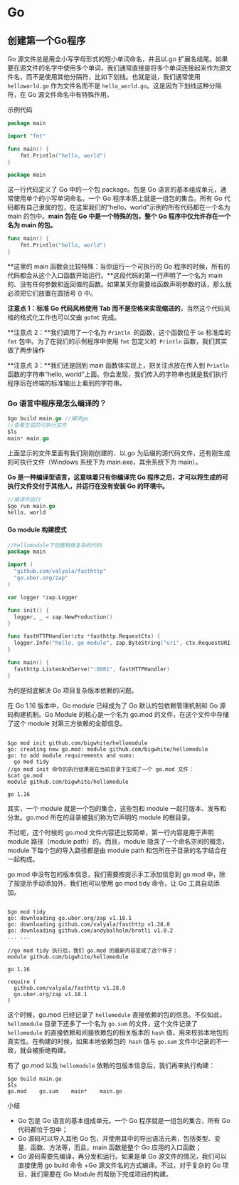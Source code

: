 # Go

## 创建第一个Go程序

Go 源文件总是用全小写字母形式的短小单词命名，并且以.go 扩展名结尾。如果要在源文件的名字中使用多个单词，我们通常直接是将多个单词连接起来作为源文件名，而不是使用其他分隔符，比如下划线。也就是说，我们通常使用 `helloworld.go` 作为文件名而不是 `hello_world.go`。这是因为下划线这种分隔符，在 Go 源文件命名中有特殊作用。

示例代码

```go
package main

import "fmt"

func main() {
    fmt.Println("hello, world")
}
```

```go
package main
```

这一行代码定义了 Go 中的一个包 package。包是 Go 语言的基本组成单元，通常使用单个的小写单词命名，一个 Go 程序本质上就是一组包的集合。所有 Go 代码都有自己隶属的包，在这里我们的“hello，world”示例的所有代码都在一个名为 main 的包中。**main 包在 Go 中是一个特殊的包，整个 Go 程序中仅允许存在一个名为 main 的包。**

``` go
func main() {
    fmt.Println("hello, world")
}
```

**这里的 main 函数会比较特殊：当你运行一个可执行的 Go 程序的时候，所有的代码都会从这个入口函数开始运行。**这段代码的第一行声明了一个名为 main 的、没有任何参数和返回值的函数。如果某天你需要给函数声明参数的话，那么就必须把它们放置在圆括号 () 中。

**注意点 1：标准 Go 代码风格使用 Tab 而不是空格来实现缩进的**，当然这个代码风格的格式化工作也可以交由 `gofmt` 完成。

**注意点 2：**我们调用了一个名为 `Println `的函数，这个函数位于 `Go` 标准库的 `fmt` 包中。为了在我们的示例程序中使用 `fmt` 包定义的` Println` 函数，我们其实做了两步操作

**注意点 3：**我们还是回到 main 函数体实现上，把关注点放在传入到 `Println` 函数的字符串“hello, world”上面。你会发现，我们传入的字符串也就是我们执行程序后在终端的标准输出上看到的字符串。

### Go 语言中程序是怎么编译的？

``` go
$go build main.go //编译go
//查看生成的可执行文件
$ls
main* main.go
```

上面显示的文件里面有我们刚刚创建的、以.go 为后缀的源代码文件，还有刚生成的可执行文件（Windows 系统下为 main.exe，其余系统下为 main）。

**Go 是一种编译型语言，这意味着只有你编译完 Go 程序之后，才可以将生成的可执行文件交付于其他人，并运行在没有安装 Go 的环境中。**

``` go
//编译并运行
$go run main.go
hello, world
```

#### Go module 构建模式

``` go
//hellomodule下创建稍微复杂的代码
package main

import (
  "github.com/valyala/fasthttp"
  "go.uber.org/zap"
)

var logger *zap.Logger

func init() {
  logger, _ = zap.NewProduction()
}

func fastHTTPHandler(ctx *fasthttp.RequestCtx) {
  logger.Info("hello, go module", zap.ByteString("uri", ctx.RequestURI()))
}

func main() {
  fasthttp.ListenAndServe(":8081", fastHTTPHandler)
}
```



为的是彻底解决 Go 项目复杂版本依赖的问题。

在 Go 1.16 版本中，Go module 已经成为了 Go 默认的包依赖管理机制和 Go 源码构建机制。Go Module 的核心是一个名为 go.mod 的文件，在这个文件中存储了这个 module 对第三方依赖的全部信息。

``` 

$go mod init github.com/bigwhite/hellomodule
go: creating new go.mod: module github.com/bigwhite/hellomodule
go: to add module requirements and sums:
  go mod tidy
//go mod init 命令的执行结果是在当前目录下生成了一个 go.mod 文件：
$cat go.mod
module github.com/bigwhite/hellomodule

go 1.16
```

其实，一个 module 就是一个包的集合，这些包和 module 一起打版本、发布和分发。go.mod 所在的目录被我们称为它声明的 module 的根目录。

不过呢，这个时候的 go.mod 文件内容还比较简单，第一行内容是用于声明 module 路径（module path）的。而且，module 隐含了一个命名空间的概念，module 下每个包的导入路径都是由 module path 和包所在子目录的名字结合在一起构成。

go.mod 中没有包的版本信息，我们需要按提示手工添加信息到 go.mod 中，除了按提示手动添加外，我们也可以使用 go mod tidy 命令，让 Go 工具自动添加。

```

$go mod tidy       
go: downloading go.uber.org/zap v1.18.1
go: downloading github.com/valyala/fasthttp v1.28.0
go: downloading github.com/andybalholm/brotli v1.0.2
... ...
```

```
//go mod tidy 执行后，我们 go.mod 的最新内容变成了这个样子：
module github.com/bigwhite/hellomodule

go 1.16

require (
  github.com/valyala/fasthttp v1.28.0
  go.uber.org/zap v1.18.1
)
```

这个时候，go.mod 已经记录了 `hellomodule` 直接依赖的包的信息。不仅如此，`hellomodule` 目录下还多了一个名为 `go.sum` 的文件，这个文件记录了 `hellomodule` 的直接依赖和间接依赖包的相关版本的 `hash` 值，用来校验本地包的真实性。在构建的时候，如果本地依赖包的` hash` 值与 `go.sum` 文件中记录的不一致，就会被拒绝构建。

有了 go.mod 以及 `hellomodule` 依赖的包版本信息后，我们再来执行构建：

```
$go build main.go
$ls
go.mod    go.sum    main*    main.go
```

小结

- Go 包是 Go 语言的基本组成单元。一个 Go 程序就是一组包的集合，所有 Go 代码都位于包中；
- Go 源码可以导入其他 Go 包，并使用其中的导出语法元素，包括类型、变量、函数、方法等，而且，main 函数是整个 Go 应用的入口函数；
- Go 源码需要先编译，再分发和运行。如果是单 Go 源文件的情况，我们可以直接使用 go build 命令 +Go 源文件名的方式编译。不过，对于复杂的 Go 项目，我们需要在 Go Module 的帮助下完成项目的构建。